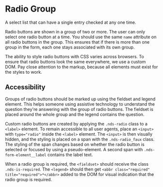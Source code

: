 # Radio Group

A select list that can have a single entry checked at any one time.

Radio buttons are shown in a group of two or more. The user can only select
one radio button at a time. You should use the same `name` attribute on all
radio buttons in the group. This ensures that if there is more than one
group in the form, each one stays associated with its own group.

The ability to style radio buttons with CSS varies across browsers. To
ensure that radio buttons look the same everywhere, we use a custom DOM.
Pay close attention to the markup, because all elements must exist for the
styles to work.

## Accessibility

Groups of radio buttons should be marked up using the fieldset and legend
element. This helps someone using assistive technology to understand
the question they're answering with the group of radio buttons. The fieldset
is placed around the whole group and the legend contains the question.

Custom radio buttons are created by applying the `.nds-radio` class to a
`<label>` element. To remain accessible to all user agents, place an
`<input>` with `type="radio"` inside the `<label>` element. The `<input>`
is then visually hidden, and the styling is placed on a span with the
`.nds-radio_faux` class. The styling of the span changes based on whether
the radio button is selected or focused by using a pseudo-element. A second
span with `.nds-form-element__label` contains the label text.

When a radio group is required, the `<fieldset>` should receive the class
`.nds-is-required`. The `<legend>` should then get
`<abbr class="required" title="required">*</abbr>` added to the DOM for
visual indication that the radio group is required.
